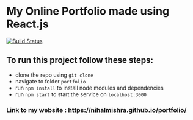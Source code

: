 # My Online Portfolio made using React.js

[![Build Status](https://img.shields.io/github/workflow/status/nihalmishra/portfolio/Continous-Deployment?style=for-the-badge)](https://github.com/nihalmishra/portfolio/actions?query=workflow%3AContinous-Deployment)

## To run this project follow these steps:

- clone the repo using `git clone`
- navigate to folder `portfolio`
- run `npm install` to install node modules and dependencies
- run `npm start` to start the service on `localhost:3000`

### Link to my website : https://nihalmishra.github.io/portfolio/

